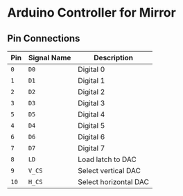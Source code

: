 # Arduino Controller for Mirror

## Pin Connections

Pin | Signal Name | Description
--- | --- | ---
`0` | `D0` | Digital 0
`1` | `D1` | Digital 1
`2` | `D2` | Digital 2
`3` | `D3` | Digital 3
`5` | `D5` | Digital 4
`4` | `D4` | Digital 5
`6` | `D6` | Digital 6
`7` | `D7` | Digital 7
`8` | `LD` | Load latch to DAC
`9` | `V_CS` | Select vertical DAC
`10` | `H_CS` | Select horizontal DAC

